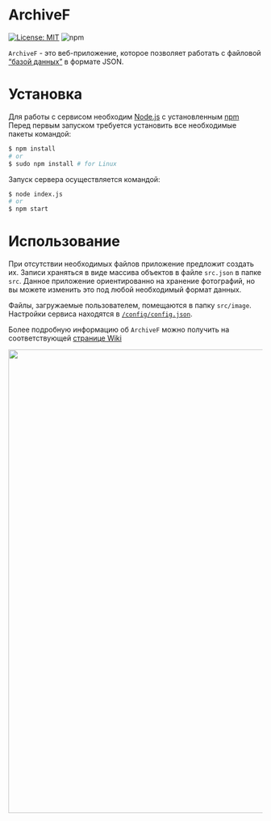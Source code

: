 # ArchiveF

[![License: MIT](https://img.shields.io/github/license/BlasterAlex/ArchiveF.svg)](https://opensource.org/licenses/MIT)
![npm](https://img.shields.io/npm/v/npm.svg)
<!-- ![GitHub package.json version](https://img.shields.io/github/package-json/v/BlasterAlex/archivef.svg) -->

`ArchiveF` - это веб-приложение, которое позволяет работать с файловой [“базой данных”](https://github.com/BlasterAlex/ArchiveF/wiki/%D0%A5%D1%80%D0%B0%D0%BD%D0%B5%D0%BD%D0%B8%D0%B5-%D0%B4%D0%B0%D0%BD%D0%BD%D1%8B%D1%85)  в формате JSON.


# Установка
Для работы с сервисом необходим [Node.js](https://nodejs.org/) с установленным [npm](https://www.npmjs.com/get-npm)
Перед первым запуском требуется установить все необходимые пакеты командой:
```sh
$ npm install
# or
$ sudo npm install # for Linux
```
Запуск сервера осуществляется командой:
```sh
$ node index.js
# or
$ npm start
```

# Использование 
При отсутствии необходимых файлов приложение предложит создать их.
Записи храняться в виде массива объектов в файле ``src.json`` в папке ``src``. Данное приложение ориентированно на хранение фотографий, но вы можете изменить это под любой необходимый формат данных.  

Файлы, загружаемые пользователем, помещаются в папку ``src/image``.
Настройки сервиса находятся в [``/config/config.json``](/libs/config.js). 

Более подробную информацию об `ArchiveF` можно получить на соответствующей [странице Wiki](https://github.com/BlasterAlex/ArchiveF/wiki/%D0%98%D1%81%D0%BF%D0%BE%D0%BB%D1%8C%D0%B7%D0%BE%D0%B2%D0%B0%D0%BD%D0%B8%D0%B5)

<p align="center">
  <img src="./data/gif/slideshowInterface.gif" width="917"/>
</p>
